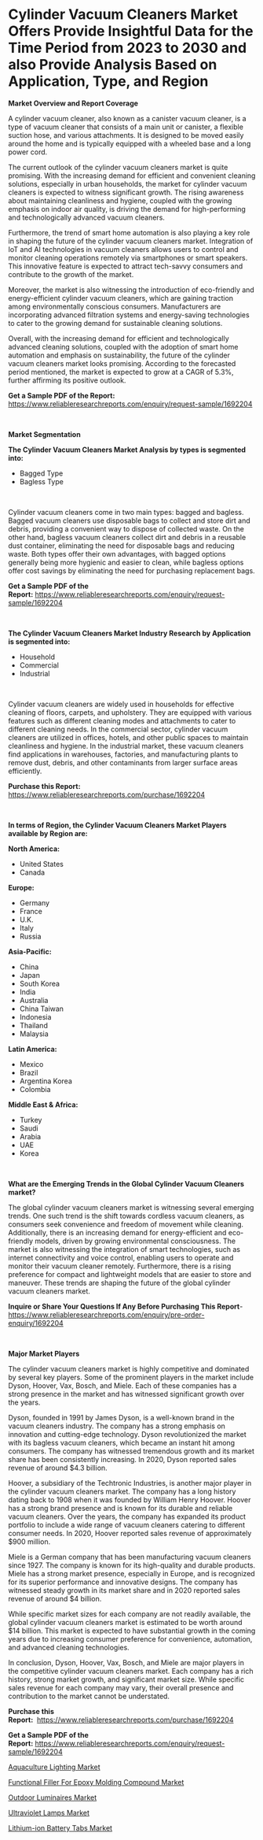 <p><h1>Cylinder Vacuum Cleaners Market Offers Provide Insightful Data for the Time Period from 2023 to 2030 and also Provide Analysis Based on Application, Type, and Region</h1></p><p><strong>Market Overview and Report Coverage</strong></p>
<p><p>A cylinder vacuum cleaner, also known as a canister vacuum cleaner, is a type of vacuum cleaner that consists of a main unit or canister, a flexible suction hose, and various attachments. It is designed to be moved easily around the home and is typically equipped with a wheeled base and a long power cord.</p><p>The current outlook of the cylinder vacuum cleaners market is quite promising. With the increasing demand for efficient and convenient cleaning solutions, especially in urban households, the market for cylinder vacuum cleaners is expected to witness significant growth. The rising awareness about maintaining cleanliness and hygiene, coupled with the growing emphasis on indoor air quality, is driving the demand for high-performing and technologically advanced vacuum cleaners.</p><p>Furthermore, the trend of smart home automation is also playing a key role in shaping the future of the cylinder vacuum cleaners market. Integration of IoT and AI technologies in vacuum cleaners allows users to control and monitor cleaning operations remotely via smartphones or smart speakers. This innovative feature is expected to attract tech-savvy consumers and contribute to the growth of the market.</p><p>Moreover, the market is also witnessing the introduction of eco-friendly and energy-efficient cylinder vacuum cleaners, which are gaining traction among environmentally conscious consumers. Manufacturers are incorporating advanced filtration systems and energy-saving technologies to cater to the growing demand for sustainable cleaning solutions.</p><p>Overall, with the increasing demand for efficient and technologically advanced cleaning solutions, coupled with the adoption of smart home automation and emphasis on sustainability, the future of the cylinder vacuum cleaners market looks promising. According to the forecasted period mentioned, the market is expected to grow at a CAGR of 5.3%, further affirming its positive outlook.</p></p>
<p><strong>Get a Sample PDF of the Report:</strong> <a href="https://www.reliableresearchreports.com/enquiry/request-sample/1692204">https://www.reliableresearchreports.com/enquiry/request-sample/1692204</a></p>
<p>&nbsp;</p>
<p><strong>Market Segmentation</strong></p>
<p><strong>The Cylinder Vacuum Cleaners Market Analysis by types is segmented into:</strong></p>
<p><ul><li>Bagged Type</li><li>Bagless Type</li></ul></p>
<p>&nbsp;</p>
<p><p>Cylinder vacuum cleaners come in two main types: bagged and bagless. Bagged vacuum cleaners use disposable bags to collect and store dirt and debris, providing a convenient way to dispose of collected waste. On the other hand, bagless vacuum cleaners collect dirt and debris in a reusable dust container, eliminating the need for disposable bags and reducing waste. Both types offer their own advantages, with bagged options generally being more hygienic and easier to clean, while bagless options offer cost savings by eliminating the need for purchasing replacement bags.</p></p>
<p><strong>Get a Sample PDF of the Report:</strong>&nbsp;<a href="https://www.reliableresearchreports.com/enquiry/request-sample/1692204">https://www.reliableresearchreports.com/enquiry/request-sample/1692204</a></p>
<p>&nbsp;</p>
<p><strong>The Cylinder Vacuum Cleaners Market Industry Research by Application is segmented into:</strong></p>
<p><ul><li>Household</li><li>Commercial</li><li>Industrial</li></ul></p>
<p>&nbsp;</p>
<p><p>Cylinder vacuum cleaners are widely used in households for effective cleaning of floors, carpets, and upholstery. They are equipped with various features such as different cleaning modes and attachments to cater to different cleaning needs. In the commercial sector, cylinder vacuum cleaners are utilized in offices, hotels, and other public spaces to maintain cleanliness and hygiene. In the industrial market, these vacuum cleaners find applications in warehouses, factories, and manufacturing plants to remove dust, debris, and other contaminants from larger surface areas efficiently.</p></p>
<p><strong>Purchase this Report:</strong>&nbsp; <a href="https://www.reliableresearchreports.com/purchase/1692204">https://www.reliableresearchreports.com/purchase/1692204</a></p>
<p>&nbsp;</p>
<p><strong>In terms of Region, the Cylinder Vacuum Cleaners Market Players available by Region are:</strong></p>
<p>
    <p> <strong> North America: </strong>
        <ul>
            <li>United States</li>
            <li>Canada</li>
        </ul>
        </p> 
    <p> <strong> Europe: </strong>
        <ul>
            <li>Germany</li>
            <li>France</li>
            <li>U.K.</li>
            <li>Italy</li>
            <li>Russia</li>
        </ul>
        </p> 
    <p> <strong> Asia-Pacific: </strong>
        <ul>
            <li>China</li>
            <li>Japan</li>
            <li>South Korea</li>
            <li>India</li>
            <li>Australia</li>
            <li>China Taiwan</li>
            <li>Indonesia</li>
            <li>Thailand</li>
            <li>Malaysia</li>
        </ul>
        </p> 
    <p> <strong> Latin America: </strong>
        <ul>
            <li>Mexico</li>
            <li>Brazil</li>
            <li>Argentina Korea</li>
            <li>Colombia</li>
        </ul>
        </p> 
    <p> <strong> Middle East & Africa: </strong>
        <ul>
            <li>Turkey</li>
            <li>Saudi</li>
            <li>Arabia</li>
            <li>UAE</li>
            <li>Korea</li>
        </ul>
    </p>
    </p>
<p>&nbsp;</p>
<p><strong>What are the Emerging Trends in the Global Cylinder Vacuum Cleaners market?</strong></p>
<p><p>The global cylinder vacuum cleaners market is witnessing several emerging trends. One such trend is the shift towards cordless vacuum cleaners, as consumers seek convenience and freedom of movement while cleaning. Additionally, there is an increasing demand for energy-efficient and eco-friendly models, driven by growing environmental consciousness. The market is also witnessing the integration of smart technologies, such as internet connectivity and voice control, enabling users to operate and monitor their vacuum cleaner remotely. Furthermore, there is a rising preference for compact and lightweight models that are easier to store and maneuver. These trends are shaping the future of the global cylinder vacuum cleaners market.</p></p>
<p><strong>Inquire or Share Your Questions If Any Before Purchasing This Report</strong>- <a href="https://www.reliableresearchreports.com/enquiry/pre-order-enquiry/1692204">https://www.reliableresearchreports.com/enquiry/pre-order-enquiry/1692204</a></p>
<p>&nbsp;</p>
<p><strong>Major Market Players</strong></p>
<p><p>The cylinder vacuum cleaners market is highly competitive and dominated by several key players. Some of the prominent players in the market include Dyson, Hoover, Vax, Bosch, and Miele. Each of these companies has a strong presence in the market and has witnessed significant growth over the years.</p><p>Dyson, founded in 1991 by James Dyson, is a well-known brand in the vacuum cleaners industry. The company has a strong emphasis on innovation and cutting-edge technology. Dyson revolutionized the market with its bagless vacuum cleaners, which became an instant hit among consumers. The company has witnessed tremendous growth and its market share has been consistently increasing. In 2020, Dyson reported sales revenue of around $4.3 billion.</p><p>Hoover, a subsidiary of the Techtronic Industries, is another major player in the cylinder vacuum cleaners market. The company has a long history dating back to 1908 when it was founded by William Henry Hoover. Hoover has a strong brand presence and is known for its durable and reliable vacuum cleaners. Over the years, the company has expanded its product portfolio to include a wide range of vacuum cleaners catering to different consumer needs. In 2020, Hoover reported sales revenue of approximately $900 million.</p><p>Miele is a German company that has been manufacturing vacuum cleaners since 1927. The company is known for its high-quality and durable products. Miele has a strong market presence, especially in Europe, and is recognized for its superior performance and innovative designs. The company has witnessed steady growth in its market share and in 2020 reported sales revenue of around $4 billion.</p><p>While specific market sizes for each company are not readily available, the global cylinder vacuum cleaners market is estimated to be worth around $14 billion. This market is expected to have substantial growth in the coming years due to increasing consumer preference for convenience, automation, and advanced cleaning technologies.</p><p>In conclusion, Dyson, Hoover, Vax, Bosch, and Miele are major players in the competitive cylinder vacuum cleaners market. Each company has a rich history, strong market growth, and significant market size. While specific sales revenue for each company may vary, their overall presence and contribution to the market cannot be understated.</p></p>
<p><strong>Purchase this Report:</strong>&nbsp;&nbsp;<a href="https://www.reliableresearchreports.com/purchase/1692204">https://www.reliableresearchreports.com/purchase/1692204</a></p>
<p></p>
<p><strong>Get a Sample PDF of the Report:</strong>&nbsp;<a href="https://www.reliableresearchreports.com/enquiry/request-sample/1692204">https://www.reliableresearchreports.com/enquiry/request-sample/1692204</a></p>
<p><p><a href="https://www.linkedin.com/pulse/aquaculture-lighting-market-insights-players-forecast/">Aquaculture Lighting Market</a></p><p><a href="https://medium.com/@santosh735584/decoding-functional-filler-for-epoxy-molding-compound-market-metrics-market-share-trends-and-83ab0fb9ba66">Functional Filler For Epoxy Molding Compound Market</a></p><p><a href="https://www.linkedin.com/pulse/outdoor-luminaires-market-size-growth-forecast-from/">Outdoor Luminaires Market</a></p><p><a href="https://www.linkedin.com/pulse/ultraviolet-lamps-market-research-report-unlocks-analysis/">Ultraviolet Lamps Market</a></p><p><a href="https://medium.com/@santoshh992151/analyzing-lithium-ion-battery-tabs-market-global-industry-perspective-and-forecast-2023-to-2030-1a0dafdbbbf3">Lithium-ion Battery Tabs Market</a></p></p>